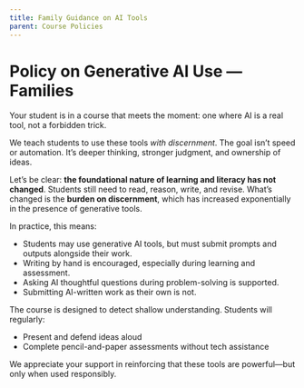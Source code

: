 ```yaml
---
title: Family Guidance on AI Tools
parent: Course Policies
---
```


# Policy on Generative AI Use — Families

Your student is in a course that meets the moment: one where AI is a real tool, not a forbidden trick.

We teach students to use these tools *with discernment*. The goal isn’t speed or automation. It’s deeper thinking, stronger judgment, and ownership of ideas.

Let’s be clear: **the foundational nature of learning and literacy has not changed**. Students still need to read, reason, write, and revise. What’s changed is the **burden on discernment**, which has increased exponentially in the presence of generative tools.

In practice, this means:
- Students may use generative AI tools, but must submit prompts and outputs alongside their work.
- Writing by hand is encouraged, especially during learning and assessment.
- Asking AI thoughtful questions during problem-solving is supported.
- Submitting AI-written work as their own is not.

The course is designed to detect shallow understanding. Students will regularly:
- Present and defend ideas aloud
- Complete pencil-and-paper assessments without tech assistance

We appreciate your support in reinforcing that these tools are powerful—but only when used responsibly.
